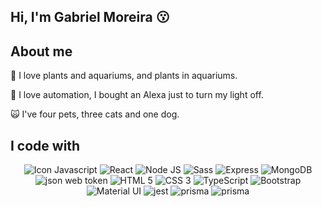 ## Hi, I'm Gabriel Moreira 😗

## About me

<p>🌱 I love plants and aquariums, and plants in aquariums.</p>
<p>🤖 I love automation, I bought an Alexa just to turn my light off.</p>
<p>🙀 I've four pets, three cats and one dog.</p>


## I code with

<div style="display: inline_block" align='center'>
  <img src="https://img.shields.io/badge/JavaScript-F7DF1E?style=for-the-badge&logo=javascript&logoColor=black" alt="Icon Javascript">
  <img src="https://img.shields.io/badge/React-20232A?style=for-the-badge&logo=react&logoColor=61DAFB" alt="React">
  <img src="https://img.shields.io/badge/Node.js-43853D?style=for-the-badge&logo=node.js&logoColor=white)" alt="Node JS">
  <img src="https://img.shields.io/badge/Sass-CC6699?style=for-the-badge&logo=sass&logoColor=white" alt="Sass">
  <img src="https://img.shields.io/badge/Express.js-404D59?style=for-the-badge" alt="Express">
  <img src="https://img.shields.io/badge/MongoDB-4EA94B?style=for-the-badge&logo=mongodb&logoColor=white" alt="MongoDB">
  <img src="https://img.shields.io/badge/json%20web%20tokens-323330?style=for-the-badge&logo=json-web-tokens&logoColor=pink" alt="json web token">
  <img src="https://img.shields.io/badge/HTML5-E34F26?style=for-the-badge&logo=html5&logoColor=white" alt="HTML 5">
  <img src="https://img.shields.io/badge/CSS3-1572B6?style=for-the-badge&logo=css3&logoColor=white)" alt="CSS 3">
  <img src="https://img.shields.io/badge/TypeScript-007ACC?style=for-the-badge&logo=typescript&logoColor=white" alt="TypeScript">
  <img src="https://img.shields.io/badge/Bootstrap-563D7C?style=for-the-badge&logo=bootstrap&logoColor=white" alt="Bootstrap">
  <img src="https://img.shields.io/badge/Material--UI-0081CB?style=for-the-badge&logo=material-ui&logoColor=white" alt="Material UI">
  <img src="https://img.shields.io/badge/Jest-323330?style=for-the-badge&logo=Jest&logoColor=white" alt="jest">
  <img src="https://img.shields.io/badge/Prisma-3982CE?style=for-the-badge&logo=Prisma&logoColor=white" alt="prisma">
  <img src="https://img.shields.io/badge/PostgreSQL-316192?style=for-the-badge&logo=postgresql&logoColor=white" alt="prisma">
</div>


